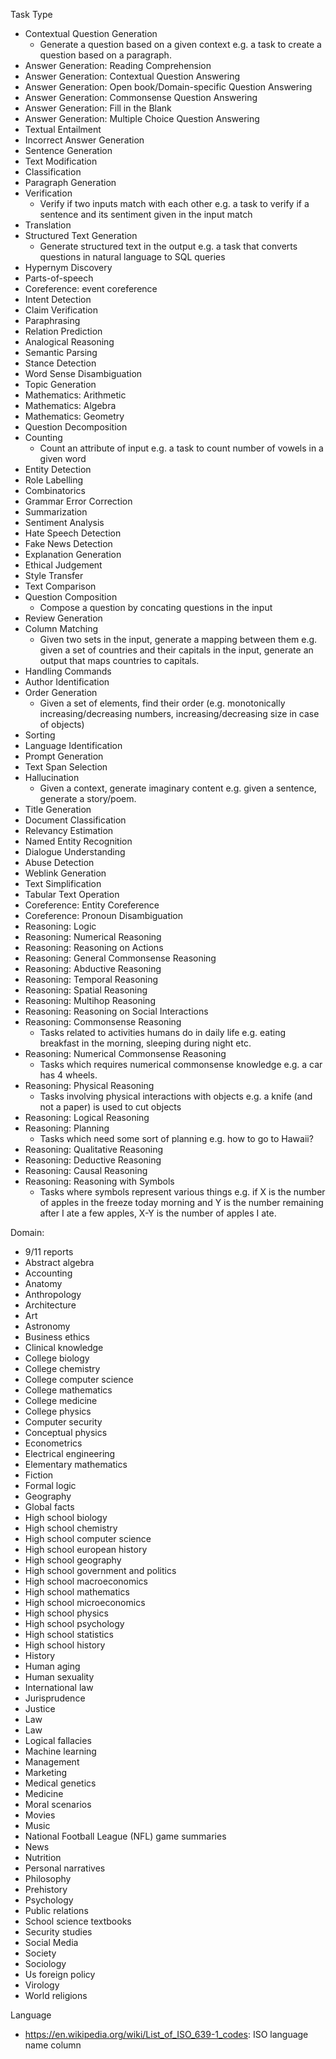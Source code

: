 Task Type
- Contextual Question Generation
   - Generate a question based on a given context e.g. a task to create a question based on a paragraph.
- Answer Generation: Reading Comprehension
- Answer Generation: Contextual Question Answering
- Answer Generation: Open book/Domain-specific Question Answering
- Answer Generation: Commonsense Question Answering
- Answer Generation: Fill in the Blank
- Answer Generation: Multiple Choice Question Answering
- Textual Entailment
- Incorrect Answer Generation
- Sentence Generation
- Text Modification
- Classification
- Paragraph Generation
- Verification 
   - Verify if two inputs match with each other e.g. a task to verify if a sentence and its sentiment given in the input match
- Translation
- Structured Text Generation
   - Generate structured text in the output e.g. a task that converts questions in natural language to SQL queries
- Hypernym Discovery
- Parts-of-speech
- Coreference: event coreference
- Intent Detection
- Claim Verification
- Paraphrasing
- Relation Prediction
- Analogical Reasoning
- Semantic Parsing
- Stance Detection
- Word Sense Disambiguation
- Topic Generation
- Mathematics: Arithmetic
- Mathematics: Algebra
- Mathematics: Geometry
- Question Decomposition
- Counting
   - Count an attribute of input e.g. a task to count number of vowels in a given word
- Entity Detection
- Role Labelling
- Combinatorics
- Grammar Error Correction
- Summarization
- Sentiment Analysis
- Hate Speech Detection
- Fake News Detection
- Explanation Generation
- Ethical Judgement
- Style Transfer
- Text Comparison
- Question Composition
   - Compose a question by concating questions in the input
- Review Generation
- Column Matching
   - Given two sets in the input, generate a mapping between them e.g. given a set of countries and their capitals in the input, generate an output that maps countries to capitals.
- Handling Commands
- Author Identification
- Order Generation
  - Given a set of elements, find their order (e.g. monotonically increasing/decreasing numbers, increasing/decreasing size in case of objects)
- Sorting
- Language Identification
- Prompt Generation
- Text Span Selection
- Hallucination
   - Given a context, generate imaginary content e.g. given a sentence, generate a story/poem.
- Title Generation
- Document Classification
- Relevancy Estimation
- Named Entity Recognition
- Dialogue Understanding
- Abuse Detection
- Weblink Generation
- Text Simplification
- Tabular Text Operation
- Coreference: Entity Coreference
- Coreference: Pronoun Disambiguation
- Reasoning: Logic
- Reasoning: Numerical Reasoning
- Reasoning: Reasoning on Actions
- Reasoning: General Commonsense Reasoning
- Reasoning: Abductive Reasoning
- Reasoning: Temporal Reasoning
- Reasoning: Spatial Reasoning
- Reasoning: Multihop Reasoning
- Reasoning: Reasoning on Social Interactions
- Reasoning: Commonsense Reasoning
   - Tasks related to activities humans do in daily life e.g. eating breakfast in the morning, sleeping during night etc.
- Reasoning: Numerical Commonsense Reasoning
   - Tasks which requires numerical commonsense knowledge e.g. a car has 4 wheels.
- Reasoning: Physical Reasoning
   - Tasks involving physical interactions with objects e.g. a knife (and not a paper) is used to cut objects
- Reasoning: Logical Reasoning
- Reasoning: Planning
   - Tasks which need some sort of planning e.g. how to go to Hawaii?
- Reasoning: Qualitative Reasoning
- Reasoning: Deductive Reasoning
- Reasoning: Causal Reasoning
- Reasoning: Reasoning with Symbols
   - Tasks where symbols represent various things e.g. if X is the number of apples in the freeze today morning and Y is the number remaining after I ate a few apples, X-Y is the number of apples I ate.

Domain:
* 9/11 reports
* Abstract algebra
* Accounting
* Anatomy
* Anthropology
* Architecture
* Art
* Astronomy
* Business ethics
* Clinical knowledge
* College biology
* College chemistry
* College computer science
* College mathematics
* College medicine
* College physics
* Computer security
* Conceptual physics
* Econometrics
* Electrical engineering
* Elementary mathematics
* Fiction
* Formal logic
* Geography
* Global facts
* High school biology
* High school chemistry
* High school computer science
* High school european history
* High school geography
* High school government and politics
* High school macroeconomics
* High school mathematics
* High school microeconomics
* High school physics
* High school psychology
* High school statistics
* High school history
* History
* Human aging
* Human sexuality
* International law
* Jurisprudence
* Justice
* Law
* Law
* Logical fallacies
* Machine learning
* Management
* Marketing
* Medical genetics
* Medicine
* Moral scenarios
* Movies
* Music
* National Football League (NFL) game summaries
* News
* Nutrition
* Personal narratives
* Philosophy
* Prehistory
* Psychology
* Public relations
* School science textbooks
* Security  studies
* Social Media
* Society
* Sociology
* Us foreign policy
* Virology
* World religions

Language
- https://en.wikipedia.org/wiki/List_of_ISO_639-1_codes: ISO language name column
